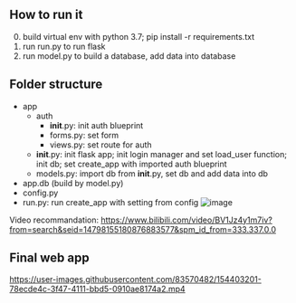 ## How to run it
0) build virtual env with python 3.7; pip install -r requirements.txt
1) run run.py to run flask
2) run model.py to build a database, add data into database
## Folder structure
- app
    - auth
        - __init__.py: init auth blueprint
        - forms.py: set form 
        - views.py: set route for auth
    - __init__.py: init flask app; init login manager and set load_user function; init db; set create_app with imported auth blueprint
    - models.py: import db from __init__.py, set db and add data into db
- app.db (build by model.py)
- config.py
- run.py: run create_app with setting from config
![image](https://user-images.githubusercontent.com/83570482/154403451-668a375d-cd2a-485b-879e-cca67a48f72f.png)

Video recommandation: https://www.bilibili.com/video/BV1Jz4y1m7iv?from=search&seid=14798155180876883577&spm_id_from=333.337.0.0

## Final web app


https://user-images.githubusercontent.com/83570482/154403201-78ecde4c-3f47-4111-bbd5-0910ae8174a2.mp4

